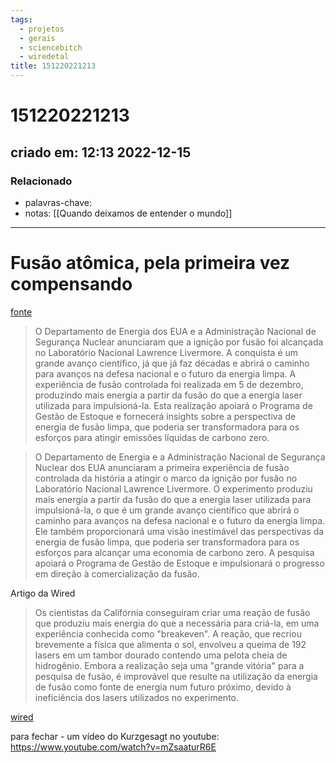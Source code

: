 ```yaml
---
tags:
  - projetos
  - gerais
  - sciencebitch
  - wiredetal
title: 151220221213
---
```


# 151220221213

## criado em: 12:13 2022-12-15

### Relacionado

- palavras-chave: 
- notas: [[Quando deixamos de entender o mundo]]
---

# Fusão atômica, pela primeira vez compensando

[fonte](http://www.seniorwomen.com/news/index.php/scientific-energy-breakeven-advancements-in-national-defense-and-the-future-of-clean-power?page=2)

>O Departamento de Energia dos EUA e a Administração Nacional de Segurança Nuclear anunciaram que a ignição por fusão foi alcançada no Laboratório Nacional Lawrence Livermore. A conquista é um grande avanço científico, já que já faz décadas e abrirá o caminho para avanços na defesa nacional e o futuro da energia limpa. A experiência de fusão controlada foi realizada em 5 de dezembro, produzindo mais energia a partir da fusão do que a energia laser utilizada para impulsioná-la. Esta realização apoiará o Programa de Gestão de Estoque e fornecerá insights sobre a perspectiva de energia de fusão limpa, que poderia ser transformadora para os esforços para atingir emissões líquidas de carbono zero.

>O Departamento de Energia e a Administração Nacional de Segurança Nuclear dos EUA anunciaram a primeira experiência de fusão controlada da história a atingir o marco da ignição por fusão no Laboratório Nacional Lawrence Livermore. O experimento produziu mais energia a partir da fusão do que a energia laser utilizada para impulsioná-la, o que é um grande avanço científico que abrirá o caminho para avanços na defesa nacional e o futuro da energia limpa. Ele também proporcionará uma visão inestimável das perspectivas da energia de fusão limpa, que poderia ser transformadora para os esforços para alcançar uma economia de carbono zero. A pesquisa apoiará o Programa de Gestão de Estoque e impulsionará o progresso em direção à comercialização da fusão.

Artigo da Wired

>Os cientistas da Califórnia conseguiram criar uma reação de fusão que produziu mais energia do que a necessária para criá-la, em uma experiência conhecida como "breakeven". A reação, que recriou brevemente a física que alimenta o sol, envolveu a queima de 192 lasers em um tambor dourado contendo uma pelota cheia de hidrogênio. Embora a realização seja uma "grande vitória" para a pesquisa de fusão, é improvável que resulte na utilização da energia de fusão como fonte de energia num futuro próximo, devido à ineficiência dos lasers utilizados no experimento.

[wired](https://www.wired.com/story/the-real-fusion-energy-breakthrough-is-still-decades-away/)

para fechar - um vídeo do Kurzgesagt no youtube: https://www.youtube.com/watch?v=mZsaaturR6E

